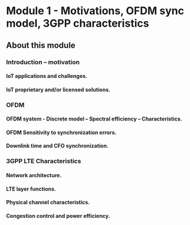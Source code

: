 # Module 1 - Motivations, OFDM sync model, 3GPP characteristics

## About this module

### Introduction – motivation  
#### IoT applications and challenges.
#### IoT proprietary and/or licensed solutions.
  
### OFDM 
#### OFDM system - Discrete model – Spectral efficiency – Characteristics.
#### OFDM Sensitivity to synchronization errors.  
#### Downlink time and CFO synchronization.	
  
### 3GPP LTE Characteristics 
#### Network architecture.
#### LTE layer functions.
#### Physical channel characteristics.
#### Congestion control and power efficiency.
